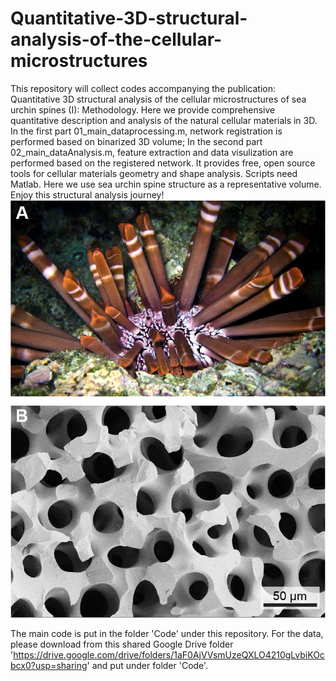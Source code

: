 # Quantitative-3D-structural-analysis-of-the-cellular-microstructures
This repository will collect codes accompanying the publication: Quantitative 3D structural analysis of the cellular microstructures of sea urchin spines (I): Methodology. Here we provide comprehensive quantitative description and analysis of the  natural cellular materials in 3D. In the first part 01_main_dataprocessing.m, network registration is performed based on binarized 3D volume; In the second part 02_main_dataAnalysis.m, feature extraction and data visulization are performed based on the registered network.  It provides free, open source tools for cellular materials geometry and shape analysis. Scripts need Matlab. Here we use sea urchin spine structure as a representative volume. Enjoy this structural analysis journey!
![Image of sea urchin spine|100x200,50%](https://github.com/Ziling-Wu/Quantitative-3D-structural-analysis-of-the-cellular-microstructures/blob/master/Images/Fig1.png)

The main code is put in the folder 'Code' under this repository. For the data, please download from this shared Google Drive folder 'https://drive.google.com/drive/folders/1aF0AjVVsmUzeQXLO4210gLvbiKOcbcx0?usp=sharing' and put under folder 'Code'.
